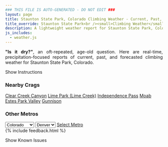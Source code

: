 ```yaml
---
### THIS FILE IS AUTO-GENERATED - DO NOT EDIT ###
layout: page
title: Staunton State Park, Colorado Climbing Weather - Current, Past, and Forecasted Report
title_override: Staunton State Park<br /><small>Climbing Weather</small>
description: A lightweight weather report for Staunton State Park, Colorado. Optimized for slow internet connections.
js_includes:
  - weather.js
---
```


<section class="measure center lh-copy f5-ns f6 ph2 mv4" style="text-align: justify;">
<strong>"Is it dry?"</strong>, an oft-repeated, age-old question. Here are real-time,
precipitation-focused reports of current, past, and forecasted climbing weather for Staunton State Park, Colorado.
</section>

<p id="settings-toggle" class="mw5 b center tc hover-light-red black-70 pointer">Show Instructions</p>
<section id="settings" class="overflow-hidden" style="display:none;">
    <div class="mv2 ph2 center">
        <div class="fn f6 tc pv2">
            <p class="measure lh-copy center"><strong>Show/hide hourly forecasts</strong> by clicking the desired day.</p>
            <hr class="mw5 p0 mv2 o-60 b0 bt b--light-red light-red bg-light-red">
            <p class="measure lh-copy center"><strong>Current and Past conditions</strong> are measured by the nearest weather station. <strong>Forecast conditions</strong> are calculated and polled separately.</p>
            <hr class="mw5 p0 mv2 o-60 b0 bt b--light-red light-red bg-light-red">
            <p class="measure lh-copy center"><strong>Having issues?</strong> Try <a id="clear-cache" class="no-underline relative fancy-link light-red hover-light-red" href="#">clearing the local cache</a>.</p>
            <hr class="mw5 p0 mv2 o-60 b0 bt b--light-red light-red bg-light-red">
            <p class="measure lh-copy center">Weather data sourced from <a class="no-underline fancy-link relative light-red" target="_blank" href="https://www.weather.gov/documentation/services-web-api">weather.gov</a>.</p>
        </div>
    </div>
</section>
<section id="weather" data-crag="staunton-state-park-colorado" class="mv4-ns mv3 ph2 center"></section>
<section id="nearby" class="tc lh-copy">
  <h3>Nearby Crags</h3>
<a class="nowrap no-underline fancy-link relative light-red mh3" href="/crags/clear-creek-canyon-colorado-weather.html">Clear Creek Canyon</a>
<a class="nowrap no-underline fancy-link relative light-red mh3" href="/crags/lime-park-lime-creek-colorado-weather.html">Lime Park (Lime Creek)</a>
<a class="nowrap no-underline fancy-link relative light-red mh3" href="/crags/independence-pass-colorado-weather.html">Independence Pass</a>
<a class="nowrap no-underline fancy-link relative light-red mh3" href="/crags/moab-utah-weather.html">Moab</a>
<a class="nowrap no-underline fancy-link relative light-red mh3" href="/crags/estes-park-valley-colorado-weather.html">Estes Park Valley</a>
<a class="nowrap no-underline fancy-link relative light-red mh3" href="/crags/gunnison-colorado-weather.html">Gunnison</a>
</section>
<section id="nearby" class="tc lh-copy">
  <h3>Other Metros</h3>
  <select class="ma1 bg-near-white pa2" id="stateSel">
    <option value="Texas">Texas</option>
    <option value="Washington">Washington</option>
    <option value="Colorado" selected>Colorado</option>
    <option value="Tennessee">Tennessee</option>
    <option value="Utah">Utah</option>
    <option value="California">California</option>
  </select>
  <select class="ma1 bg-near-white pa2" id="citySel">
    <option value="Denver" selected>Denver</option>
  </select>
  <a id="selectMetro" class="f6 link dim ph3 pv2 ma1 dib white bg-light-red" href="/crags/denver-colorado-weather.html">Select Metro</a>
  <script>
    var states = [];
    states["Texas"] = "Austin"
    states["Washington"] = "Seattle"
    states["Colorado"] = "Denver"
    states["Tennessee"] = "Nashville"
    states["Utah"] = "Salt Lake City"
    states["California"] = "San Francisco|Los Angeles"
  </script>
</section>
{% include feedback.html %}
<p id="issues-toggle" class="mw5 b center tc hover-light-red black-70 pointer">Show Known Issues</p>
<section id="issues" class="overflow-hidden tc f6">
</section>

<script>
  var weekly_BOU_48_51 = null
  var hourly_BOU_48_51 = {"@context":["https://geojson.org/geojson-ld/geojson-context.jsonld",{"@version":"1.1","wx":"https://api.weather.gov/ontology#","geo":"http://www.opengis.net/ont/geosparql#","unit":"http://codes.wmo.int/common/unit/","@vocab":"https://api.weather.gov/ontology#"}],"type":"Feature","geometry":{"type":"Polygon","coordinates":[[[-105.3851345,39.517059],[-105.3829453,39.495049900000005],[-105.3543489,39.496740800000005],[-105.35653210000001,39.51875020000001],[-105.3851345,39.517059]]]},"properties":{"updated":"2022-09-15T02:15:41+00:00","units":"us","forecastGenerator":"HourlyForecastGenerator","generatedAt":"2022-09-15T08:43:39+00:00","updateTime":"2022-09-15T02:15:41+00:00","validTimes":"2022-09-14T20:00:00+00:00/P7DT8H","elevation":{"unitCode":"wmoUnit:m","value":2628.9},"periods":[{"number":1,"name":"","startTime":"2022-09-15T02:00:00-06:00","endTime":"2022-09-15T03:00:00-06:00","isDaytime":false,"temperature":42,"temperatureUnit":"F","temperatureTrend":null,"windSpeed":"7 mph","windDirection":"W","icon":"https://api.weather.gov/icons/land/night/bkn?size=small","shortForecast":"Mostly Cloudy","detailedForecast":""},{"number":2,"name":"","startTime":"2022-09-15T03:00:00-06:00","endTime":"2022-09-15T04:00:00-06:00","isDaytime":false,"temperature":41,"temperatureUnit":"F","temperatureTrend":null,"windSpeed":"7 mph","windDirection":"W","icon":"https://api.weather.gov/icons/land/night/bkn?size=small","shortForecast":"Mostly Cloudy","detailedForecast":""},{"number":3,"name":"","startTime":"2022-09-15T04:00:00-06:00","endTime":"2022-09-15T05:00:00-06:00","isDaytime":false,"temperature":40,"temperatureUnit":"F","temperatureTrend":null,"windSpeed":"7 mph","windDirection":"WNW","icon":"https://api.weather.gov/icons/land/night/bkn?size=small","shortForecast":"Mostly Cloudy","detailedForecast":""},{"number":4,"name":"","startTime":"2022-09-15T05:00:00-06:00","endTime":"2022-09-15T06:00:00-06:00","isDaytime":false,"temperature":39,"temperatureUnit":"F","temperatureTrend":null,"windSpeed":"7 mph","windDirection":"WNW","icon":"https://api.weather.gov/icons/land/night/bkn?size=small","shortForecast":"Mostly Cloudy","detailedForecast":""},{"number":5,"name":"","startTime":"2022-09-15T06:00:00-06:00","endTime":"2022-09-15T07:00:00-06:00","isDaytime":true,"temperature":39,"temperatureUnit":"F","temperatureTrend":null,"windSpeed":"6 mph","windDirection":"WNW","icon":"https://api.weather.gov/icons/land/day/bkn?size=small","shortForecast":"Partly Sunny","detailedForecast":""},{"number":6,"name":"","startTime":"2022-09-15T07:00:00-06:00","endTime":"2022-09-15T08:00:00-06:00","isDaytime":true,"temperature":41,"temperatureUnit":"F","temperatureTrend":null,"windSpeed":"7 mph","windDirection":"WNW","icon":"https://api.weather.gov/icons/land/day/bkn?size=small","shortForecast":"Partly Sunny","detailedForecast":""},{"number":7,"name":"","startTime":"2022-09-15T08:00:00-06:00","endTime":"2022-09-15T09:00:00-06:00","isDaytime":true,"temperature":45,"temperatureUnit":"F","temperatureTrend":null,"windSpeed":"7 mph","windDirection":"WNW","icon":"https://api.weather.gov/icons/land/day/sct?size=small","shortForecast":"Mostly Sunny","detailedForecast":""},{"number":8,"name":"","startTime":"2022-09-15T09:00:00-06:00","endTime":"2022-09-15T10:00:00-06:00","isDaytime":true,"temperature":49,"temperatureUnit":"F","temperatureTrend":null,"windSpeed":"7 mph","windDirection":"WSW","icon":"https://api.weather.gov/icons/land/day/sct?size=small","shortForecast":"Mostly Sunny","detailedForecast":""},{"number":9,"name":"","startTime":"2022-09-15T10:00:00-06:00","endTime":"2022-09-15T11:00:00-06:00","isDaytime":true,"temperature":53,"temperatureUnit":"F","temperatureTrend":null,"windSpeed":"7 mph","windDirection":"S","icon":"https://api.weather.gov/icons/land/day/bkn?size=small","shortForecast":"Partly Sunny","detailedForecast":""},{"number":10,"name":"","startTime":"2022-09-15T11:00:00-06:00","endTime":"2022-09-15T12:00:00-06:00","isDaytime":true,"temperature":57,"temperatureUnit":"F","temperatureTrend":null,"windSpeed":"7 mph","windDirection":"S","icon":"https://api.weather.gov/icons/land/day/bkn?size=small","shortForecast":"Partly Sunny","detailedForecast":""},{"number":11,"name":"","startTime":"2022-09-15T12:00:00-06:00","endTime":"2022-09-15T13:00:00-06:00","isDaytime":true,"temperature":60,"temperatureUnit":"F","temperatureTrend":null,"windSpeed":"7 mph","windDirection":"SE","icon":"https://api.weather.gov/icons/land/day/tsra?size=small","shortForecast":"Chance Showers And Thunderstorms","detailedForecast":""},{"number":12,"name":"","startTime":"2022-09-15T13:00:00-06:00","endTime":"2022-09-15T14:00:00-06:00","isDaytime":true,"temperature":63,"temperatureUnit":"F","temperatureTrend":null,"windSpeed":"8 mph","windDirection":"E","icon":"https://api.weather.gov/icons/land/day/tsra_sct?size=small","shortForecast":"Chance Showers And Thunderstorms","detailedForecast":""},{"number":13,"name":"","startTime":"2022-09-15T14:00:00-06:00","endTime":"2022-09-15T15:00:00-06:00","isDaytime":true,"temperature":64,"temperatureUnit":"F","temperatureTrend":null,"windSpeed":"8 mph","windDirection":"NNW","icon":"https://api.weather.gov/icons/land/day/tsra_sct?size=small","shortForecast":"Showers And Thunderstorms Likely","detailedForecast":""},{"number":14,"name":"","startTime":"2022-09-15T15:00:00-06:00","endTime":"2022-09-15T16:00:00-06:00","isDaytime":true,"temperature":59,"temperatureUnit":"F","temperatureTrend":null,"windSpeed":"9 mph","windDirection":"N","icon":"https://api.weather.gov/icons/land/day/tsra_sct?size=small","shortForecast":"Showers And Thunderstorms Likely","detailedForecast":""},{"number":15,"name":"","startTime":"2022-09-15T16:00:00-06:00","endTime":"2022-09-15T17:00:00-06:00","isDaytime":true,"temperature":58,"temperatureUnit":"F","temperatureTrend":null,"windSpeed":"7 mph","windDirection":"N","icon":"https://api.weather.gov/icons/land/day/tsra_sct?size=small","shortForecast":"Chance Showers And Thunderstorms","detailedForecast":""},{"number":16,"name":"","startTime":"2022-09-15T17:00:00-06:00","endTime":"2022-09-15T18:00:00-06:00","isDaytime":true,"temperature":57,"temperatureUnit":"F","temperatureTrend":null,"windSpeed":"8 mph","windDirection":"N","icon":"https://api.weather.gov/icons/land/day/tsra_sct?size=small","shortForecast":"Chance Showers And Thunderstorms","detailedForecast":""},{"number":17,"name":"","startTime":"2022-09-15T18:00:00-06:00","endTime":"2022-09-15T19:00:00-06:00","isDaytime":false,"temperature":56,"temperatureUnit":"F","temperatureTrend":null,"windSpeed":"7 mph","windDirection":"ENE","icon":"https://api.weather.gov/icons/land/night/tsra_hi?size=small","shortForecast":"Slight Chance Showers And Thunderstorms","detailedForecast":""},{"number":18,"name":"","startTime":"2022-09-15T19:00:00-06:00","endTime":"2022-09-15T20:00:00-06:00","isDaytime":false,"temperature":52,"temperatureUnit":"F","temperatureTrend":null,"windSpeed":"6 mph","windDirection":"NE","icon":"https://api.weather.gov/icons/land/night/tsra_hi?size=small","shortForecast":"Slight Chance Showers And Thunderstorms","detailedForecast":""},{"number":19,"name":"","startTime":"2022-09-15T20:00:00-06:00","endTime":"2022-09-15T21:00:00-06:00","isDaytime":false,"temperature":48,"temperatureUnit":"F","temperatureTrend":null,"windSpeed":"5 mph","windDirection":"NW","icon":"https://api.weather.gov/icons/land/night/tsra_hi?size=small","shortForecast":"Slight Chance Showers And Thunderstorms","detailedForecast":""},{"number":20,"name":"","startTime":"2022-09-15T21:00:00-06:00","endTime":"2022-09-15T22:00:00-06:00","isDaytime":false,"temperature":47,"temperatureUnit":"F","temperatureTrend":null,"windSpeed":"5 mph","windDirection":"WNW","icon":"https://api.weather.gov/icons/land/night/tsra_hi?size=small","shortForecast":"Slight Chance Showers And Thunderstorms","detailedForecast":""},{"number":21,"name":"","startTime":"2022-09-15T22:00:00-06:00","endTime":"2022-09-15T23:00:00-06:00","isDaytime":false,"temperature":44,"temperatureUnit":"F","temperatureTrend":null,"windSpeed":"5 mph","windDirection":"W","icon":"https://api.weather.gov/icons/land/night/tsra_hi?size=small","shortForecast":"Slight Chance Showers And Thunderstorms","detailedForecast":""},{"number":22,"name":"","startTime":"2022-09-15T23:00:00-06:00","endTime":"2022-09-16T00:00:00-06:00","isDaytime":false,"temperature":43,"temperatureUnit":"F","temperatureTrend":null,"windSpeed":"5 mph","windDirection":"W","icon":"https://api.weather.gov/icons/land/night/tsra_hi?size=small","shortForecast":"Slight Chance Showers And Thunderstorms","detailedForecast":""},{"number":23,"name":"","startTime":"2022-09-16T00:00:00-06:00","endTime":"2022-09-16T01:00:00-06:00","isDaytime":false,"temperature":43,"temperatureUnit":"F","temperatureTrend":null,"windSpeed":"5 mph","windDirection":"W","icon":"https://api.weather.gov/icons/land/night/few?size=small","shortForecast":"Mostly Clear","detailedForecast":""},{"number":24,"name":"","startTime":"2022-09-16T01:00:00-06:00","endTime":"2022-09-16T02:00:00-06:00","isDaytime":false,"temperature":42,"temperatureUnit":"F","temperatureTrend":null,"windSpeed":"5 mph","windDirection":"WSW","icon":"https://api.weather.gov/icons/land/night/few?size=small","shortForecast":"Mostly Clear","detailedForecast":""},{"number":25,"name":"","startTime":"2022-09-16T02:00:00-06:00","endTime":"2022-09-16T03:00:00-06:00","isDaytime":false,"temperature":42,"temperatureUnit":"F","temperatureTrend":null,"windSpeed":"6 mph","windDirection":"WSW","icon":"https://api.weather.gov/icons/land/night/few?size=small","shortForecast":"Mostly Clear","detailedForecast":""},{"number":26,"name":"","startTime":"2022-09-16T03:00:00-06:00","endTime":"2022-09-16T04:00:00-06:00","isDaytime":false,"temperature":41,"temperatureUnit":"F","temperatureTrend":null,"windSpeed":"6 mph","windDirection":"WSW","icon":"https://api.weather.gov/icons/land/night/few?size=small","shortForecast":"Mostly Clear","detailedForecast":""},{"number":27,"name":"","startTime":"2022-09-16T04:00:00-06:00","endTime":"2022-09-16T05:00:00-06:00","isDaytime":false,"temperature":39,"temperatureUnit":"F","temperatureTrend":null,"windSpeed":"6 mph","windDirection":"W","icon":"https://api.weather.gov/icons/land/night/few?size=small","shortForecast":"Mostly Clear","detailedForecast":""},{"number":28,"name":"","startTime":"2022-09-16T05:00:00-06:00","endTime":"2022-09-16T06:00:00-06:00","isDaytime":false,"temperature":38,"temperatureUnit":"F","temperatureTrend":null,"windSpeed":"6 mph","windDirection":"W","icon":"https://api.weather.gov/icons/land/night/few?size=small","shortForecast":"Mostly Clear","detailedForecast":""},{"number":29,"name":"","startTime":"2022-09-16T06:00:00-06:00","endTime":"2022-09-16T07:00:00-06:00","isDaytime":true,"temperature":39,"temperatureUnit":"F","temperatureTrend":null,"windSpeed":"7 mph","windDirection":"W","icon":"https://api.weather.gov/icons/land/day/few?size=small","shortForecast":"Sunny","detailedForecast":""},{"number":30,"name":"","startTime":"2022-09-16T07:00:00-06:00","endTime":"2022-09-16T08:00:00-06:00","isDaytime":true,"temperature":42,"temperatureUnit":"F","temperatureTrend":null,"windSpeed":"8 mph","windDirection":"W","icon":"https://api.weather.gov/icons/land/day/few?size=small","shortForecast":"Sunny","detailedForecast":""},{"number":31,"name":"","startTime":"2022-09-16T08:00:00-06:00","endTime":"2022-09-16T09:00:00-06:00","isDaytime":true,"temperature":47,"temperatureUnit":"F","temperatureTrend":null,"windSpeed":"9 mph","windDirection":"WSW","icon":"https://api.weather.gov/icons/land/day/few?size=small","shortForecast":"Sunny","detailedForecast":""},{"number":32,"name":"","startTime":"2022-09-16T09:00:00-06:00","endTime":"2022-09-16T10:00:00-06:00","isDaytime":true,"temperature":53,"temperatureUnit":"F","temperatureTrend":null,"windSpeed":"10 mph","windDirection":"WSW","icon":"https://api.weather.gov/icons/land/day/few?size=small","shortForecast":"Sunny","detailedForecast":""},{"number":33,"name":"","startTime":"2022-09-16T10:00:00-06:00","endTime":"2022-09-16T11:00:00-06:00","isDaytime":true,"temperature":57,"temperatureUnit":"F","temperatureTrend":null,"windSpeed":"10 mph","windDirection":"SW","icon":"https://api.weather.gov/icons/land/day/few?size=small","shortForecast":"Sunny","detailedForecast":""},{"number":34,"name":"","startTime":"2022-09-16T11:00:00-06:00","endTime":"2022-09-16T12:00:00-06:00","isDaytime":true,"temperature":62,"temperatureUnit":"F","temperatureTrend":null,"windSpeed":"10 mph","windDirection":"SSW","icon":"https://api.weather.gov/icons/land/day/few?size=small","shortForecast":"Sunny","detailedForecast":""},{"number":35,"name":"","startTime":"2022-09-16T12:00:00-06:00","endTime":"2022-09-16T13:00:00-06:00","isDaytime":true,"temperature":64,"temperatureUnit":"F","temperatureTrend":null,"windSpeed":"10 mph","windDirection":"SSW","icon":"https://api.weather.gov/icons/land/day/tsra_hi?size=small","shortForecast":"Chance Showers And Thunderstorms","detailedForecast":""},{"number":36,"name":"","startTime":"2022-09-16T13:00:00-06:00","endTime":"2022-09-16T14:00:00-06:00","isDaytime":true,"temperature":65,"temperatureUnit":"F","temperatureTrend":null,"windSpeed":"10 mph","windDirection":"SSW","icon":"https://api.weather.gov/icons/land/day/tsra_hi?size=small","shortForecast":"Chance Showers And Thunderstorms","detailedForecast":""},{"number":37,"name":"","startTime":"2022-09-16T14:00:00-06:00","endTime":"2022-09-16T15:00:00-06:00","isDaytime":true,"temperature":65,"temperatureUnit":"F","temperatureTrend":null,"windSpeed":"12 mph","windDirection":"SSW","icon":"https://api.weather.gov/icons/land/day/tsra_hi?size=small","shortForecast":"Chance Showers And Thunderstorms","detailedForecast":""},{"number":38,"name":"","startTime":"2022-09-16T15:00:00-06:00","endTime":"2022-09-16T16:00:00-06:00","isDaytime":true,"temperature":64,"temperatureUnit":"F","temperatureTrend":null,"windSpeed":"12 mph","windDirection":"SSW","icon":"https://api.weather.gov/icons/land/day/tsra_hi?size=small","shortForecast":"Chance Showers And Thunderstorms","detailedForecast":""},{"number":39,"name":"","startTime":"2022-09-16T16:00:00-06:00","endTime":"2022-09-16T17:00:00-06:00","isDaytime":true,"temperature":63,"temperatureUnit":"F","temperatureTrend":null,"windSpeed":"12 mph","windDirection":"SSW","icon":"https://api.weather.gov/icons/land/day/tsra_hi?size=small","shortForecast":"Chance Showers And Thunderstorms","detailedForecast":""},{"number":40,"name":"","startTime":"2022-09-16T17:00:00-06:00","endTime":"2022-09-16T18:00:00-06:00","isDaytime":true,"temperature":62,"temperatureUnit":"F","temperatureTrend":null,"windSpeed":"12 mph","windDirection":"SW","icon":"https://api.weather.gov/icons/land/day/tsra_hi?size=small","shortForecast":"Chance Showers And Thunderstorms","detailedForecast":""},{"number":41,"name":"","startTime":"2022-09-16T18:00:00-06:00","endTime":"2022-09-16T19:00:00-06:00","isDaytime":false,"temperature":60,"temperatureUnit":"F","temperatureTrend":null,"windSpeed":"12 mph","windDirection":"SW","icon":"https://api.weather.gov/icons/land/night/tsra_sct?size=small","shortForecast":"Slight Chance Showers And Thunderstorms","detailedForecast":""},{"number":42,"name":"","startTime":"2022-09-16T19:00:00-06:00","endTime":"2022-09-16T20:00:00-06:00","isDaytime":false,"temperature":57,"temperatureUnit":"F","temperatureTrend":null,"windSpeed":"9 mph","windDirection":"SW","icon":"https://api.weather.gov/icons/land/night/tsra_hi?size=small","shortForecast":"Slight Chance Showers And Thunderstorms","detailedForecast":""},{"number":43,"name":"","startTime":"2022-09-16T20:00:00-06:00","endTime":"2022-09-16T21:00:00-06:00","isDaytime":false,"temperature":53,"temperatureUnit":"F","temperatureTrend":null,"windSpeed":"7 mph","windDirection":"W","icon":"https://api.weather.gov/icons/land/night/tsra_hi?size=small","shortForecast":"Slight Chance Showers And Thunderstorms","detailedForecast":""},{"number":44,"name":"","startTime":"2022-09-16T21:00:00-06:00","endTime":"2022-09-16T22:00:00-06:00","isDaytime":false,"temperature":49,"temperatureUnit":"F","temperatureTrend":null,"windSpeed":"6 mph","windDirection":"W","icon":"https://api.weather.gov/icons/land/night/tsra_hi?size=small","shortForecast":"Slight Chance Showers And Thunderstorms","detailedForecast":""},{"number":45,"name":"","startTime":"2022-09-16T22:00:00-06:00","endTime":"2022-09-16T23:00:00-06:00","isDaytime":false,"temperature":47,"temperatureUnit":"F","temperatureTrend":null,"windSpeed":"6 mph","windDirection":"W","icon":"https://api.weather.gov/icons/land/night/tsra_hi?size=small","shortForecast":"Slight Chance Showers And Thunderstorms","detailedForecast":""},{"number":46,"name":"","startTime":"2022-09-16T23:00:00-06:00","endTime":"2022-09-17T00:00:00-06:00","isDaytime":false,"temperature":46,"temperatureUnit":"F","temperatureTrend":null,"windSpeed":"6 mph","windDirection":"W","icon":"https://api.weather.gov/icons/land/night/tsra_hi?size=small","shortForecast":"Slight Chance Showers And Thunderstorms","detailedForecast":""},{"number":47,"name":"","startTime":"2022-09-17T00:00:00-06:00","endTime":"2022-09-17T01:00:00-06:00","isDaytime":false,"temperature":45,"temperatureUnit":"F","temperatureTrend":null,"windSpeed":"7 mph","windDirection":"W","icon":"https://api.weather.gov/icons/land/night/few?size=small","shortForecast":"Mostly Clear","detailedForecast":""},{"number":48,"name":"","startTime":"2022-09-17T01:00:00-06:00","endTime":"2022-09-17T02:00:00-06:00","isDaytime":false,"temperature":44,"temperatureUnit":"F","temperatureTrend":null,"windSpeed":"7 mph","windDirection":"W","icon":"https://api.weather.gov/icons/land/night/few?size=small","shortForecast":"Mostly Clear","detailedForecast":""},{"number":49,"name":"","startTime":"2022-09-17T02:00:00-06:00","endTime":"2022-09-17T03:00:00-06:00","isDaytime":false,"temperature":43,"temperatureUnit":"F","temperatureTrend":null,"windSpeed":"8 mph","windDirection":"W","icon":"https://api.weather.gov/icons/land/night/few?size=small","shortForecast":"Mostly Clear","detailedForecast":""},{"number":50,"name":"","startTime":"2022-09-17T03:00:00-06:00","endTime":"2022-09-17T04:00:00-06:00","isDaytime":false,"temperature":43,"temperatureUnit":"F","temperatureTrend":null,"windSpeed":"8 mph","windDirection":"W","icon":"https://api.weather.gov/icons/land/night/few?size=small","shortForecast":"Mostly Clear","detailedForecast":""},{"number":51,"name":"","startTime":"2022-09-17T04:00:00-06:00","endTime":"2022-09-17T05:00:00-06:00","isDaytime":false,"temperature":41,"temperatureUnit":"F","temperatureTrend":null,"windSpeed":"8 mph","windDirection":"W","icon":"https://api.weather.gov/icons/land/night/few?size=small","shortForecast":"Mostly Clear","detailedForecast":""},{"number":52,"name":"","startTime":"2022-09-17T05:00:00-06:00","endTime":"2022-09-17T06:00:00-06:00","isDaytime":false,"temperature":40,"temperatureUnit":"F","temperatureTrend":null,"windSpeed":"7 mph","windDirection":"WSW","icon":"https://api.weather.gov/icons/land/night/few?size=small","shortForecast":"Mostly Clear","detailedForecast":""},{"number":53,"name":"","startTime":"2022-09-17T06:00:00-06:00","endTime":"2022-09-17T07:00:00-06:00","isDaytime":true,"temperature":40,"temperatureUnit":"F","temperatureTrend":null,"windSpeed":"7 mph","windDirection":"WSW","icon":"https://api.weather.gov/icons/land/day/skc?size=small","shortForecast":"Sunny","detailedForecast":""},{"number":54,"name":"","startTime":"2022-09-17T07:00:00-06:00","endTime":"2022-09-17T08:00:00-06:00","isDaytime":true,"temperature":43,"temperatureUnit":"F","temperatureTrend":null,"windSpeed":"7 mph","windDirection":"WSW","icon":"https://api.weather.gov/icons/land/day/skc?size=small","shortForecast":"Sunny","detailedForecast":""},{"number":55,"name":"","startTime":"2022-09-17T08:00:00-06:00","endTime":"2022-09-17T09:00:00-06:00","isDaytime":true,"temperature":48,"temperatureUnit":"F","temperatureTrend":null,"windSpeed":"8 mph","windDirection":"WSW","icon":"https://api.weather.gov/icons/land/day/skc?size=small","shortForecast":"Sunny","detailedForecast":""},{"number":56,"name":"","startTime":"2022-09-17T09:00:00-06:00","endTime":"2022-09-17T10:00:00-06:00","isDaytime":true,"temperature":53,"temperatureUnit":"F","temperatureTrend":null,"windSpeed":"9 mph","windDirection":"SW","icon":"https://api.weather.gov/icons/land/day/skc?size=small","shortForecast":"Sunny","detailedForecast":""},{"number":57,"name":"","startTime":"2022-09-17T10:00:00-06:00","endTime":"2022-09-17T11:00:00-06:00","isDaytime":true,"temperature":58,"temperatureUnit":"F","temperatureTrend":null,"windSpeed":"9 mph","windDirection":"SW","icon":"https://api.weather.gov/icons/land/day/few?size=small","shortForecast":"Sunny","detailedForecast":""},{"number":58,"name":"","startTime":"2022-09-17T11:00:00-06:00","endTime":"2022-09-17T12:00:00-06:00","isDaytime":true,"temperature":62,"temperatureUnit":"F","temperatureTrend":null,"windSpeed":"10 mph","windDirection":"SSW","icon":"https://api.weather.gov/icons/land/day/few?size=small","shortForecast":"Sunny","detailedForecast":""},{"number":59,"name":"","startTime":"2022-09-17T12:00:00-06:00","endTime":"2022-09-17T13:00:00-06:00","isDaytime":true,"temperature":65,"temperatureUnit":"F","temperatureTrend":null,"windSpeed":"10 mph","windDirection":"S","icon":"https://api.weather.gov/icons/land/day/tsra_hi?size=small","shortForecast":"Slight Chance Showers And Thunderstorms","detailedForecast":""},{"number":60,"name":"","startTime":"2022-09-17T13:00:00-06:00","endTime":"2022-09-17T14:00:00-06:00","isDaytime":true,"temperature":67,"temperatureUnit":"F","temperatureTrend":null,"windSpeed":"12 mph","windDirection":"S","icon":"https://api.weather.gov/icons/land/day/tsra_hi?size=small","shortForecast":"Slight Chance Showers And Thunderstorms","detailedForecast":""},{"number":61,"name":"","startTime":"2022-09-17T14:00:00-06:00","endTime":"2022-09-17T15:00:00-06:00","isDaytime":true,"temperature":67,"temperatureUnit":"F","temperatureTrend":null,"windSpeed":"13 mph","windDirection":"SSW","icon":"https://api.weather.gov/icons/land/day/tsra_hi?size=small","shortForecast":"Slight Chance Showers And Thunderstorms","detailedForecast":""},{"number":62,"name":"","startTime":"2022-09-17T15:00:00-06:00","endTime":"2022-09-17T16:00:00-06:00","isDaytime":true,"temperature":66,"temperatureUnit":"F","temperatureTrend":null,"windSpeed":"13 mph","windDirection":"SSW","icon":"https://api.weather.gov/icons/land/day/tsra_hi?size=small","shortForecast":"Slight Chance Showers And Thunderstorms","detailedForecast":""},{"number":63,"name":"","startTime":"2022-09-17T16:00:00-06:00","endTime":"2022-09-17T17:00:00-06:00","isDaytime":true,"temperature":65,"temperatureUnit":"F","temperatureTrend":null,"windSpeed":"13 mph","windDirection":"SW","icon":"https://api.weather.gov/icons/land/day/tsra_hi?size=small","shortForecast":"Slight Chance Showers And Thunderstorms","detailedForecast":""},{"number":64,"name":"","startTime":"2022-09-17T17:00:00-06:00","endTime":"2022-09-17T18:00:00-06:00","isDaytime":true,"temperature":63,"temperatureUnit":"F","temperatureTrend":null,"windSpeed":"13 mph","windDirection":"WSW","icon":"https://api.weather.gov/icons/land/day/tsra_hi?size=small","shortForecast":"Slight Chance Showers And Thunderstorms","detailedForecast":""},{"number":65,"name":"","startTime":"2022-09-17T18:00:00-06:00","endTime":"2022-09-17T19:00:00-06:00","isDaytime":false,"temperature":61,"temperatureUnit":"F","temperatureTrend":null,"windSpeed":"10 mph","windDirection":"W","icon":"https://api.weather.gov/icons/land/night/sct?size=small","shortForecast":"Partly Cloudy","detailedForecast":""},{"number":66,"name":"","startTime":"2022-09-17T19:00:00-06:00","endTime":"2022-09-17T20:00:00-06:00","isDaytime":false,"temperature":57,"temperatureUnit":"F","temperatureTrend":null,"windSpeed":"10 mph","windDirection":"W","icon":"https://api.weather.gov/icons/land/night/sct?size=small","shortForecast":"Partly Cloudy","detailedForecast":""},{"number":67,"name":"","startTime":"2022-09-17T20:00:00-06:00","endTime":"2022-09-17T21:00:00-06:00","isDaytime":false,"temperature":54,"temperatureUnit":"F","temperatureTrend":null,"windSpeed":"10 mph","windDirection":"W","icon":"https://api.weather.gov/icons/land/night/sct?size=small","shortForecast":"Partly Cloudy","detailedForecast":""},{"number":68,"name":"","startTime":"2022-09-17T21:00:00-06:00","endTime":"2022-09-17T22:00:00-06:00","isDaytime":false,"temperature":50,"temperatureUnit":"F","temperatureTrend":null,"windSpeed":"10 mph","windDirection":"W","icon":"https://api.weather.gov/icons/land/night/sct?size=small","shortForecast":"Partly Cloudy","detailedForecast":""},{"number":69,"name":"","startTime":"2022-09-17T22:00:00-06:00","endTime":"2022-09-17T23:00:00-06:00","isDaytime":false,"temperature":48,"temperatureUnit":"F","temperatureTrend":null,"windSpeed":"10 mph","windDirection":"W","icon":"https://api.weather.gov/icons/land/night/sct?size=small","shortForecast":"Partly Cloudy","detailedForecast":""},{"number":70,"name":"","startTime":"2022-09-17T23:00:00-06:00","endTime":"2022-09-18T00:00:00-06:00","isDaytime":false,"temperature":46,"temperatureUnit":"F","temperatureTrend":null,"windSpeed":"10 mph","windDirection":"W","icon":"https://api.weather.gov/icons/land/night/sct?size=small","shortForecast":"Partly Cloudy","detailedForecast":""},{"number":71,"name":"","startTime":"2022-09-18T00:00:00-06:00","endTime":"2022-09-18T01:00:00-06:00","isDaytime":false,"temperature":45,"temperatureUnit":"F","temperatureTrend":null,"windSpeed":"8 mph","windDirection":"W","icon":"https://api.weather.gov/icons/land/night/skc?size=small","shortForecast":"Clear","detailedForecast":""},{"number":72,"name":"","startTime":"2022-09-18T01:00:00-06:00","endTime":"2022-09-18T02:00:00-06:00","isDaytime":false,"temperature":44,"temperatureUnit":"F","temperatureTrend":null,"windSpeed":"8 mph","windDirection":"W","icon":"https://api.weather.gov/icons/land/night/skc?size=small","shortForecast":"Clear","detailedForecast":""},{"number":73,"name":"","startTime":"2022-09-18T02:00:00-06:00","endTime":"2022-09-18T03:00:00-06:00","isDaytime":false,"temperature":43,"temperatureUnit":"F","temperatureTrend":null,"windSpeed":"8 mph","windDirection":"W","icon":"https://api.weather.gov/icons/land/night/skc?size=small","shortForecast":"Clear","detailedForecast":""},{"number":74,"name":"","startTime":"2022-09-18T03:00:00-06:00","endTime":"2022-09-18T04:00:00-06:00","isDaytime":false,"temperature":42,"temperatureUnit":"F","temperatureTrend":null,"windSpeed":"8 mph","windDirection":"W","icon":"https://api.weather.gov/icons/land/night/skc?size=small","shortForecast":"Clear","detailedForecast":""},{"number":75,"name":"","startTime":"2022-09-18T04:00:00-06:00","endTime":"2022-09-18T05:00:00-06:00","isDaytime":false,"temperature":40,"temperatureUnit":"F","temperatureTrend":null,"windSpeed":"8 mph","windDirection":"W","icon":"https://api.weather.gov/icons/land/night/skc?size=small","shortForecast":"Clear","detailedForecast":""},{"number":76,"name":"","startTime":"2022-09-18T05:00:00-06:00","endTime":"2022-09-18T06:00:00-06:00","isDaytime":false,"temperature":39,"temperatureUnit":"F","temperatureTrend":null,"windSpeed":"8 mph","windDirection":"W","icon":"https://api.weather.gov/icons/land/night/skc?size=small","shortForecast":"Clear","detailedForecast":""},{"number":77,"name":"","startTime":"2022-09-18T06:00:00-06:00","endTime":"2022-09-18T07:00:00-06:00","isDaytime":true,"temperature":40,"temperatureUnit":"F","temperatureTrend":null,"windSpeed":"9 mph","windDirection":"WSW","icon":"https://api.weather.gov/icons/land/day/skc?size=small","shortForecast":"Sunny","detailedForecast":""},{"number":78,"name":"","startTime":"2022-09-18T07:00:00-06:00","endTime":"2022-09-18T08:00:00-06:00","isDaytime":true,"temperature":43,"temperatureUnit":"F","temperatureTrend":null,"windSpeed":"9 mph","windDirection":"WSW","icon":"https://api.weather.gov/icons/land/day/skc?size=small","shortForecast":"Sunny","detailedForecast":""},{"number":79,"name":"","startTime":"2022-09-18T08:00:00-06:00","endTime":"2022-09-18T09:00:00-06:00","isDaytime":true,"temperature":48,"temperatureUnit":"F","temperatureTrend":null,"windSpeed":"9 mph","windDirection":"WSW","icon":"https://api.weather.gov/icons/land/day/skc?size=small","shortForecast":"Sunny","detailedForecast":""},{"number":80,"name":"","startTime":"2022-09-18T09:00:00-06:00","endTime":"2022-09-18T10:00:00-06:00","isDaytime":true,"temperature":54,"temperatureUnit":"F","temperatureTrend":null,"windSpeed":"9 mph","windDirection":"WSW","icon":"https://api.weather.gov/icons/land/day/skc?size=small","shortForecast":"Sunny","detailedForecast":""},{"number":81,"name":"","startTime":"2022-09-18T10:00:00-06:00","endTime":"2022-09-18T11:00:00-06:00","isDaytime":true,"temperature":59,"temperatureUnit":"F","temperatureTrend":null,"windSpeed":"9 mph","windDirection":"WSW","icon":"https://api.weather.gov/icons/land/day/skc?size=small","shortForecast":"Sunny","detailedForecast":""},{"number":82,"name":"","startTime":"2022-09-18T11:00:00-06:00","endTime":"2022-09-18T12:00:00-06:00","isDaytime":true,"temperature":64,"temperatureUnit":"F","temperatureTrend":null,"windSpeed":"9 mph","windDirection":"WSW","icon":"https://api.weather.gov/icons/land/day/skc?size=small","shortForecast":"Sunny","detailedForecast":""},{"number":83,"name":"","startTime":"2022-09-18T12:00:00-06:00","endTime":"2022-09-18T13:00:00-06:00","isDaytime":true,"temperature":68,"temperatureUnit":"F","temperatureTrend":null,"windSpeed":"12 mph","windDirection":"SSW","icon":"https://api.weather.gov/icons/land/day/few?size=small","shortForecast":"Sunny","detailedForecast":""},{"number":84,"name":"","startTime":"2022-09-18T13:00:00-06:00","endTime":"2022-09-18T14:00:00-06:00","isDaytime":true,"temperature":70,"temperatureUnit":"F","temperatureTrend":null,"windSpeed":"12 mph","windDirection":"SSW","icon":"https://api.weather.gov/icons/land/day/few?size=small","shortForecast":"Sunny","detailedForecast":""},{"number":85,"name":"","startTime":"2022-09-18T14:00:00-06:00","endTime":"2022-09-18T15:00:00-06:00","isDaytime":true,"temperature":70,"temperatureUnit":"F","temperatureTrend":null,"windSpeed":"12 mph","windDirection":"SSW","icon":"https://api.weather.gov/icons/land/day/few?size=small","shortForecast":"Sunny","detailedForecast":""},{"number":86,"name":"","startTime":"2022-09-18T15:00:00-06:00","endTime":"2022-09-18T16:00:00-06:00","isDaytime":true,"temperature":70,"temperatureUnit":"F","temperatureTrend":null,"windSpeed":"12 mph","windDirection":"SSW","icon":"https://api.weather.gov/icons/land/day/few?size=small","shortForecast":"Sunny","detailedForecast":""},{"number":87,"name":"","startTime":"2022-09-18T16:00:00-06:00","endTime":"2022-09-18T17:00:00-06:00","isDaytime":true,"temperature":70,"temperatureUnit":"F","temperatureTrend":null,"windSpeed":"12 mph","windDirection":"SSW","icon":"https://api.weather.gov/icons/land/day/few?size=small","shortForecast":"Sunny","detailedForecast":""},{"number":88,"name":"","startTime":"2022-09-18T17:00:00-06:00","endTime":"2022-09-18T18:00:00-06:00","isDaytime":true,"temperature":69,"temperatureUnit":"F","temperatureTrend":null,"windSpeed":"12 mph","windDirection":"SSW","icon":"https://api.weather.gov/icons/land/day/few?size=small","shortForecast":"Sunny","detailedForecast":""},{"number":89,"name":"","startTime":"2022-09-18T18:00:00-06:00","endTime":"2022-09-18T19:00:00-06:00","isDaytime":false,"temperature":67,"temperatureUnit":"F","temperatureTrend":null,"windSpeed":"7 mph","windDirection":"SW","icon":"https://api.weather.gov/icons/land/night/few?size=small","shortForecast":"Mostly Clear","detailedForecast":""},{"number":90,"name":"","startTime":"2022-09-18T19:00:00-06:00","endTime":"2022-09-18T20:00:00-06:00","isDaytime":false,"temperature":63,"temperatureUnit":"F","temperatureTrend":null,"windSpeed":"7 mph","windDirection":"SW","icon":"https://api.weather.gov/icons/land/night/few?size=small","shortForecast":"Mostly Clear","detailedForecast":""},{"number":91,"name":"","startTime":"2022-09-18T20:00:00-06:00","endTime":"2022-09-18T21:00:00-06:00","isDaytime":false,"temperature":58,"temperatureUnit":"F","temperatureTrend":null,"windSpeed":"7 mph","windDirection":"SW","icon":"https://api.weather.gov/icons/land/night/few?size=small","shortForecast":"Mostly Clear","detailedForecast":""},{"number":92,"name":"","startTime":"2022-09-18T21:00:00-06:00","endTime":"2022-09-18T22:00:00-06:00","isDaytime":false,"temperature":54,"temperatureUnit":"F","temperatureTrend":null,"windSpeed":"7 mph","windDirection":"SW","icon":"https://api.weather.gov/icons/land/night/few?size=small","shortForecast":"Mostly Clear","detailedForecast":""},{"number":93,"name":"","startTime":"2022-09-18T22:00:00-06:00","endTime":"2022-09-18T23:00:00-06:00","isDaytime":false,"temperature":51,"temperatureUnit":"F","temperatureTrend":null,"windSpeed":"7 mph","windDirection":"SW","icon":"https://api.weather.gov/icons/land/night/few?size=small","shortForecast":"Mostly Clear","detailedForecast":""},{"number":94,"name":"","startTime":"2022-09-18T23:00:00-06:00","endTime":"2022-09-19T00:00:00-06:00","isDaytime":false,"temperature":49,"temperatureUnit":"F","temperatureTrend":null,"windSpeed":"7 mph","windDirection":"SW","icon":"https://api.weather.gov/icons/land/night/few?size=small","shortForecast":"Mostly Clear","detailedForecast":""},{"number":95,"name":"","startTime":"2022-09-19T00:00:00-06:00","endTime":"2022-09-19T01:00:00-06:00","isDaytime":false,"temperature":48,"temperatureUnit":"F","temperatureTrend":null,"windSpeed":"10 mph","windDirection":"WSW","icon":"https://api.weather.gov/icons/land/night/skc?size=small","shortForecast":"Clear","detailedForecast":""},{"number":96,"name":"","startTime":"2022-09-19T01:00:00-06:00","endTime":"2022-09-19T02:00:00-06:00","isDaytime":false,"temperature":47,"temperatureUnit":"F","temperatureTrend":null,"windSpeed":"10 mph","windDirection":"WSW","icon":"https://api.weather.gov/icons/land/night/skc?size=small","shortForecast":"Clear","detailedForecast":""},{"number":97,"name":"","startTime":"2022-09-19T02:00:00-06:00","endTime":"2022-09-19T03:00:00-06:00","isDaytime":false,"temperature":46,"temperatureUnit":"F","temperatureTrend":null,"windSpeed":"10 mph","windDirection":"WSW","icon":"https://api.weather.gov/icons/land/night/skc?size=small","shortForecast":"Clear","detailedForecast":""},{"number":98,"name":"","startTime":"2022-09-19T03:00:00-06:00","endTime":"2022-09-19T04:00:00-06:00","isDaytime":false,"temperature":46,"temperatureUnit":"F","temperatureTrend":null,"windSpeed":"10 mph","windDirection":"WSW","icon":"https://api.weather.gov/icons/land/night/skc?size=small","shortForecast":"Clear","detailedForecast":""},{"number":99,"name":"","startTime":"2022-09-19T04:00:00-06:00","endTime":"2022-09-19T05:00:00-06:00","isDaytime":false,"temperature":45,"temperatureUnit":"F","temperatureTrend":null,"windSpeed":"10 mph","windDirection":"WSW","icon":"https://api.weather.gov/icons/land/night/skc?size=small","shortForecast":"Clear","detailedForecast":""},{"number":100,"name":"","startTime":"2022-09-19T05:00:00-06:00","endTime":"2022-09-19T06:00:00-06:00","isDaytime":false,"temperature":44,"temperatureUnit":"F","temperatureTrend":null,"windSpeed":"10 mph","windDirection":"WSW","icon":"https://api.weather.gov/icons/land/night/skc?size=small","shortForecast":"Clear","detailedForecast":""},{"number":101,"name":"","startTime":"2022-09-19T06:00:00-06:00","endTime":"2022-09-19T07:00:00-06:00","isDaytime":true,"temperature":45,"temperatureUnit":"F","temperatureTrend":null,"windSpeed":"10 mph","windDirection":"WSW","icon":"https://api.weather.gov/icons/land/day/skc?size=small","shortForecast":"Sunny","detailedForecast":""},{"number":102,"name":"","startTime":"2022-09-19T07:00:00-06:00","endTime":"2022-09-19T08:00:00-06:00","isDaytime":true,"temperature":48,"temperatureUnit":"F","temperatureTrend":null,"windSpeed":"10 mph","windDirection":"WSW","icon":"https://api.weather.gov/icons/land/day/skc?size=small","shortForecast":"Sunny","detailedForecast":""},{"number":103,"name":"","startTime":"2022-09-19T08:00:00-06:00","endTime":"2022-09-19T09:00:00-06:00","isDaytime":true,"temperature":53,"temperatureUnit":"F","temperatureTrend":null,"windSpeed":"10 mph","windDirection":"WSW","icon":"https://api.weather.gov/icons/land/day/skc?size=small","shortForecast":"Sunny","detailedForecast":""},{"number":104,"name":"","startTime":"2022-09-19T09:00:00-06:00","endTime":"2022-09-19T10:00:00-06:00","isDaytime":true,"temperature":58,"temperatureUnit":"F","temperatureTrend":null,"windSpeed":"10 mph","windDirection":"WSW","icon":"https://api.weather.gov/icons/land/day/skc?size=small","shortForecast":"Sunny","detailedForecast":""},{"number":105,"name":"","startTime":"2022-09-19T10:00:00-06:00","endTime":"2022-09-19T11:00:00-06:00","isDaytime":true,"temperature":63,"temperatureUnit":"F","temperatureTrend":null,"windSpeed":"10 mph","windDirection":"WSW","icon":"https://api.weather.gov/icons/land/day/skc?size=small","shortForecast":"Sunny","detailedForecast":""},{"number":106,"name":"","startTime":"2022-09-19T11:00:00-06:00","endTime":"2022-09-19T12:00:00-06:00","isDaytime":true,"temperature":68,"temperatureUnit":"F","temperatureTrend":null,"windSpeed":"10 mph","windDirection":"WSW","icon":"https://api.weather.gov/icons/land/day/skc?size=small","shortForecast":"Sunny","detailedForecast":""},{"number":107,"name":"","startTime":"2022-09-19T12:00:00-06:00","endTime":"2022-09-19T13:00:00-06:00","isDaytime":true,"temperature":71,"temperatureUnit":"F","temperatureTrend":null,"windSpeed":"13 mph","windDirection":"SW","icon":"https://api.weather.gov/icons/land/day/few?size=small","shortForecast":"Sunny","detailedForecast":""},{"number":108,"name":"","startTime":"2022-09-19T13:00:00-06:00","endTime":"2022-09-19T14:00:00-06:00","isDaytime":true,"temperature":72,"temperatureUnit":"F","temperatureTrend":null,"windSpeed":"13 mph","windDirection":"SW","icon":"https://api.weather.gov/icons/land/day/few?size=small","shortForecast":"Sunny","detailedForecast":""},{"number":109,"name":"","startTime":"2022-09-19T14:00:00-06:00","endTime":"2022-09-19T15:00:00-06:00","isDaytime":true,"temperature":72,"temperatureUnit":"F","temperatureTrend":null,"windSpeed":"13 mph","windDirection":"SW","icon":"https://api.weather.gov/icons/land/day/few?size=small","shortForecast":"Sunny","detailedForecast":""},{"number":110,"name":"","startTime":"2022-09-19T15:00:00-06:00","endTime":"2022-09-19T16:00:00-06:00","isDaytime":true,"temperature":71,"temperatureUnit":"F","temperatureTrend":null,"windSpeed":"13 mph","windDirection":"SW","icon":"https://api.weather.gov/icons/land/day/few?size=small","shortForecast":"Sunny","detailedForecast":""},{"number":111,"name":"","startTime":"2022-09-19T16:00:00-06:00","endTime":"2022-09-19T17:00:00-06:00","isDaytime":true,"temperature":70,"temperatureUnit":"F","temperatureTrend":null,"windSpeed":"13 mph","windDirection":"SW","icon":"https://api.weather.gov/icons/land/day/few?size=small","shortForecast":"Sunny","detailedForecast":""},{"number":112,"name":"","startTime":"2022-09-19T17:00:00-06:00","endTime":"2022-09-19T18:00:00-06:00","isDaytime":true,"temperature":68,"temperatureUnit":"F","temperatureTrend":null,"windSpeed":"13 mph","windDirection":"SW","icon":"https://api.weather.gov/icons/land/day/few?size=small","shortForecast":"Sunny","detailedForecast":""},{"number":113,"name":"","startTime":"2022-09-19T18:00:00-06:00","endTime":"2022-09-19T19:00:00-06:00","isDaytime":false,"temperature":66,"temperatureUnit":"F","temperatureTrend":null,"windSpeed":"10 mph","windDirection":"WSW","icon":"https://api.weather.gov/icons/land/night/sct?size=small","shortForecast":"Partly Cloudy","detailedForecast":""},{"number":114,"name":"","startTime":"2022-09-19T19:00:00-06:00","endTime":"2022-09-19T20:00:00-06:00","isDaytime":false,"temperature":62,"temperatureUnit":"F","temperatureTrend":null,"windSpeed":"10 mph","windDirection":"WSW","icon":"https://api.weather.gov/icons/land/night/sct?size=small","shortForecast":"Partly Cloudy","detailedForecast":""},{"number":115,"name":"","startTime":"2022-09-19T20:00:00-06:00","endTime":"2022-09-19T21:00:00-06:00","isDaytime":false,"temperature":59,"temperatureUnit":"F","temperatureTrend":null,"windSpeed":"10 mph","windDirection":"WSW","icon":"https://api.weather.gov/icons/land/night/sct?size=small","shortForecast":"Partly Cloudy","detailedForecast":""},{"number":116,"name":"","startTime":"2022-09-19T21:00:00-06:00","endTime":"2022-09-19T22:00:00-06:00","isDaytime":false,"temperature":55,"temperatureUnit":"F","temperatureTrend":null,"windSpeed":"10 mph","windDirection":"WSW","icon":"https://api.weather.gov/icons/land/night/sct?size=small","shortForecast":"Partly Cloudy","detailedForecast":""},{"number":117,"name":"","startTime":"2022-09-19T22:00:00-06:00","endTime":"2022-09-19T23:00:00-06:00","isDaytime":false,"temperature":53,"temperatureUnit":"F","temperatureTrend":null,"windSpeed":"10 mph","windDirection":"WSW","icon":"https://api.weather.gov/icons/land/night/sct?size=small","shortForecast":"Partly Cloudy","detailedForecast":""},{"number":118,"name":"","startTime":"2022-09-19T23:00:00-06:00","endTime":"2022-09-20T00:00:00-06:00","isDaytime":false,"temperature":51,"temperatureUnit":"F","temperatureTrend":null,"windSpeed":"10 mph","windDirection":"WSW","icon":"https://api.weather.gov/icons/land/night/sct?size=small","shortForecast":"Partly Cloudy","detailedForecast":""},{"number":119,"name":"","startTime":"2022-09-20T00:00:00-06:00","endTime":"2022-09-20T01:00:00-06:00","isDaytime":false,"temperature":50,"temperatureUnit":"F","temperatureTrend":null,"windSpeed":"10 mph","windDirection":"WSW","icon":"https://api.weather.gov/icons/land/night/few?size=small","shortForecast":"Mostly Clear","detailedForecast":""},{"number":120,"name":"","startTime":"2022-09-20T01:00:00-06:00","endTime":"2022-09-20T02:00:00-06:00","isDaytime":false,"temperature":49,"temperatureUnit":"F","temperatureTrend":null,"windSpeed":"10 mph","windDirection":"WSW","icon":"https://api.weather.gov/icons/land/night/few?size=small","shortForecast":"Mostly Clear","detailedForecast":""},{"number":121,"name":"","startTime":"2022-09-20T02:00:00-06:00","endTime":"2022-09-20T03:00:00-06:00","isDaytime":false,"temperature":49,"temperatureUnit":"F","temperatureTrend":null,"windSpeed":"10 mph","windDirection":"WSW","icon":"https://api.weather.gov/icons/land/night/few?size=small","shortForecast":"Mostly Clear","detailedForecast":""},{"number":122,"name":"","startTime":"2022-09-20T03:00:00-06:00","endTime":"2022-09-20T04:00:00-06:00","isDaytime":false,"temperature":48,"temperatureUnit":"F","temperatureTrend":null,"windSpeed":"10 mph","windDirection":"WSW","icon":"https://api.weather.gov/icons/land/night/few?size=small","shortForecast":"Mostly Clear","detailedForecast":""},{"number":123,"name":"","startTime":"2022-09-20T04:00:00-06:00","endTime":"2022-09-20T05:00:00-06:00","isDaytime":false,"temperature":46,"temperatureUnit":"F","temperatureTrend":null,"windSpeed":"10 mph","windDirection":"WSW","icon":"https://api.weather.gov/icons/land/night/few?size=small","shortForecast":"Mostly Clear","detailedForecast":""},{"number":124,"name":"","startTime":"2022-09-20T05:00:00-06:00","endTime":"2022-09-20T06:00:00-06:00","isDaytime":false,"temperature":45,"temperatureUnit":"F","temperatureTrend":null,"windSpeed":"10 mph","windDirection":"WSW","icon":"https://api.weather.gov/icons/land/night/few?size=small","shortForecast":"Mostly Clear","detailedForecast":""},{"number":125,"name":"","startTime":"2022-09-20T06:00:00-06:00","endTime":"2022-09-20T07:00:00-06:00","isDaytime":true,"temperature":45,"temperatureUnit":"F","temperatureTrend":null,"windSpeed":"10 mph","windDirection":"WSW","icon":"https://api.weather.gov/icons/land/day/sct?size=small","shortForecast":"Mostly Sunny","detailedForecast":""},{"number":126,"name":"","startTime":"2022-09-20T07:00:00-06:00","endTime":"2022-09-20T08:00:00-06:00","isDaytime":true,"temperature":47,"temperatureUnit":"F","temperatureTrend":null,"windSpeed":"10 mph","windDirection":"WSW","icon":"https://api.weather.gov/icons/land/day/sct?size=small","shortForecast":"Mostly Sunny","detailedForecast":""},{"number":127,"name":"","startTime":"2022-09-20T08:00:00-06:00","endTime":"2022-09-20T09:00:00-06:00","isDaytime":true,"temperature":51,"temperatureUnit":"F","temperatureTrend":null,"windSpeed":"10 mph","windDirection":"WSW","icon":"https://api.weather.gov/icons/land/day/sct?size=small","shortForecast":"Mostly Sunny","detailedForecast":""},{"number":128,"name":"","startTime":"2022-09-20T09:00:00-06:00","endTime":"2022-09-20T10:00:00-06:00","isDaytime":true,"temperature":55,"temperatureUnit":"F","temperatureTrend":null,"windSpeed":"10 mph","windDirection":"WSW","icon":"https://api.weather.gov/icons/land/day/sct?size=small","shortForecast":"Mostly Sunny","detailedForecast":""},{"number":129,"name":"","startTime":"2022-09-20T10:00:00-06:00","endTime":"2022-09-20T11:00:00-06:00","isDaytime":true,"temperature":59,"temperatureUnit":"F","temperatureTrend":null,"windSpeed":"10 mph","windDirection":"WSW","icon":"https://api.weather.gov/icons/land/day/sct?size=small","shortForecast":"Mostly Sunny","detailedForecast":""},{"number":130,"name":"","startTime":"2022-09-20T11:00:00-06:00","endTime":"2022-09-20T12:00:00-06:00","isDaytime":true,"temperature":63,"temperatureUnit":"F","temperatureTrend":null,"windSpeed":"10 mph","windDirection":"WSW","icon":"https://api.weather.gov/icons/land/day/sct?size=small","shortForecast":"Mostly Sunny","detailedForecast":""},{"number":131,"name":"","startTime":"2022-09-20T12:00:00-06:00","endTime":"2022-09-20T13:00:00-06:00","isDaytime":true,"temperature":66,"temperatureUnit":"F","temperatureTrend":null,"windSpeed":"12 mph","windDirection":"SW","icon":"https://api.weather.gov/icons/land/day/tsra_hi?size=small","shortForecast":"Chance Showers And Thunderstorms","detailedForecast":""},{"number":132,"name":"","startTime":"2022-09-20T13:00:00-06:00","endTime":"2022-09-20T14:00:00-06:00","isDaytime":true,"temperature":67,"temperatureUnit":"F","temperatureTrend":null,"windSpeed":"12 mph","windDirection":"SW","icon":"https://api.weather.gov/icons/land/day/tsra_hi?size=small","shortForecast":"Chance Showers And Thunderstorms","detailedForecast":""},{"number":133,"name":"","startTime":"2022-09-20T14:00:00-06:00","endTime":"2022-09-20T15:00:00-06:00","isDaytime":true,"temperature":66,"temperatureUnit":"F","temperatureTrend":null,"windSpeed":"12 mph","windDirection":"SW","icon":"https://api.weather.gov/icons/land/day/tsra_hi?size=small","shortForecast":"Chance Showers And Thunderstorms","detailedForecast":""},{"number":134,"name":"","startTime":"2022-09-20T15:00:00-06:00","endTime":"2022-09-20T16:00:00-06:00","isDaytime":true,"temperature":64,"temperatureUnit":"F","temperatureTrend":null,"windSpeed":"12 mph","windDirection":"SW","icon":"https://api.weather.gov/icons/land/day/tsra_hi?size=small","shortForecast":"Chance Showers And Thunderstorms","detailedForecast":""},{"number":135,"name":"","startTime":"2022-09-20T16:00:00-06:00","endTime":"2022-09-20T17:00:00-06:00","isDaytime":true,"temperature":63,"temperatureUnit":"F","temperatureTrend":null,"windSpeed":"12 mph","windDirection":"SW","icon":"https://api.weather.gov/icons/land/day/tsra_hi?size=small","shortForecast":"Chance Showers And Thunderstorms","detailedForecast":""},{"number":136,"name":"","startTime":"2022-09-20T17:00:00-06:00","endTime":"2022-09-20T18:00:00-06:00","isDaytime":true,"temperature":62,"temperatureUnit":"F","temperatureTrend":null,"windSpeed":"12 mph","windDirection":"SW","icon":"https://api.weather.gov/icons/land/day/tsra_hi?size=small","shortForecast":"Chance Showers And Thunderstorms","detailedForecast":""},{"number":137,"name":"","startTime":"2022-09-20T18:00:00-06:00","endTime":"2022-09-20T19:00:00-06:00","isDaytime":false,"temperature":60,"temperatureUnit":"F","temperatureTrend":null,"windSpeed":"10 mph","windDirection":"W","icon":"https://api.weather.gov/icons/land/night/tsra_sct?size=small","shortForecast":"Chance Showers And Thunderstorms","detailedForecast":""},{"number":138,"name":"","startTime":"2022-09-20T19:00:00-06:00","endTime":"2022-09-20T20:00:00-06:00","isDaytime":false,"temperature":57,"temperatureUnit":"F","temperatureTrend":null,"windSpeed":"10 mph","windDirection":"W","icon":"https://api.weather.gov/icons/land/night/tsra_sct?size=small","shortForecast":"Chance Showers And Thunderstorms","detailedForecast":""},{"number":139,"name":"","startTime":"2022-09-20T20:00:00-06:00","endTime":"2022-09-20T21:00:00-06:00","isDaytime":false,"temperature":53,"temperatureUnit":"F","temperatureTrend":null,"windSpeed":"10 mph","windDirection":"W","icon":"https://api.weather.gov/icons/land/night/tsra_sct?size=small","shortForecast":"Chance Showers And Thunderstorms","detailedForecast":""},{"number":140,"name":"","startTime":"2022-09-20T21:00:00-06:00","endTime":"2022-09-20T22:00:00-06:00","isDaytime":false,"temperature":50,"temperatureUnit":"F","temperatureTrend":null,"windSpeed":"10 mph","windDirection":"W","icon":"https://api.weather.gov/icons/land/night/tsra_sct?size=small","shortForecast":"Chance Showers And Thunderstorms","detailedForecast":""},{"number":141,"name":"","startTime":"2022-09-20T22:00:00-06:00","endTime":"2022-09-20T23:00:00-06:00","isDaytime":false,"temperature":47,"temperatureUnit":"F","temperatureTrend":null,"windSpeed":"10 mph","windDirection":"W","icon":"https://api.weather.gov/icons/land/night/tsra_sct?size=small","shortForecast":"Chance Showers And Thunderstorms","detailedForecast":""},{"number":142,"name":"","startTime":"2022-09-20T23:00:00-06:00","endTime":"2022-09-21T00:00:00-06:00","isDaytime":false,"temperature":46,"temperatureUnit":"F","temperatureTrend":null,"windSpeed":"10 mph","windDirection":"W","icon":"https://api.weather.gov/icons/land/night/tsra_sct?size=small","shortForecast":"Chance Showers And Thunderstorms","detailedForecast":""},{"number":143,"name":"","startTime":"2022-09-21T00:00:00-06:00","endTime":"2022-09-21T01:00:00-06:00","isDaytime":false,"temperature":45,"temperatureUnit":"F","temperatureTrend":null,"windSpeed":"10 mph","windDirection":"W","icon":"https://api.weather.gov/icons/land/night/rain_showers?size=small","shortForecast":"Chance Rain Showers","detailedForecast":""},{"number":144,"name":"","startTime":"2022-09-21T01:00:00-06:00","endTime":"2022-09-21T02:00:00-06:00","isDaytime":false,"temperature":44,"temperatureUnit":"F","temperatureTrend":null,"windSpeed":"10 mph","windDirection":"W","icon":"https://api.weather.gov/icons/land/night/rain_showers?size=small","shortForecast":"Chance Rain Showers","detailedForecast":""},{"number":145,"name":"","startTime":"2022-09-21T02:00:00-06:00","endTime":"2022-09-21T03:00:00-06:00","isDaytime":false,"temperature":43,"temperatureUnit":"F","temperatureTrend":null,"windSpeed":"10 mph","windDirection":"W","icon":"https://api.weather.gov/icons/land/night/rain_showers?size=small","shortForecast":"Chance Rain Showers","detailedForecast":""},{"number":146,"name":"","startTime":"2022-09-21T03:00:00-06:00","endTime":"2022-09-21T04:00:00-06:00","isDaytime":false,"temperature":43,"temperatureUnit":"F","temperatureTrend":null,"windSpeed":"10 mph","windDirection":"W","icon":"https://api.weather.gov/icons/land/night/rain_showers?size=small","shortForecast":"Chance Rain Showers","detailedForecast":""},{"number":147,"name":"","startTime":"2022-09-21T04:00:00-06:00","endTime":"2022-09-21T05:00:00-06:00","isDaytime":false,"temperature":41,"temperatureUnit":"F","temperatureTrend":null,"windSpeed":"10 mph","windDirection":"W","icon":"https://api.weather.gov/icons/land/night/rain_showers?size=small","shortForecast":"Chance Rain Showers","detailedForecast":""},{"number":148,"name":"","startTime":"2022-09-21T05:00:00-06:00","endTime":"2022-09-21T06:00:00-06:00","isDaytime":false,"temperature":40,"temperatureUnit":"F","temperatureTrend":null,"windSpeed":"10 mph","windDirection":"W","icon":"https://api.weather.gov/icons/land/night/rain_showers?size=small","shortForecast":"Chance Rain Showers","detailedForecast":""},{"number":149,"name":"","startTime":"2022-09-21T06:00:00-06:00","endTime":"2022-09-21T07:00:00-06:00","isDaytime":true,"temperature":40,"temperatureUnit":"F","temperatureTrend":null,"windSpeed":"9 mph","windDirection":"SW","icon":"https://api.weather.gov/icons/land/day/rain_showers?size=small","shortForecast":"Slight Chance Rain Showers","detailedForecast":""},{"number":150,"name":"","startTime":"2022-09-21T07:00:00-06:00","endTime":"2022-09-21T08:00:00-06:00","isDaytime":true,"temperature":42,"temperatureUnit":"F","temperatureTrend":null,"windSpeed":"9 mph","windDirection":"SW","icon":"https://api.weather.gov/icons/land/day/rain_showers?size=small","shortForecast":"Slight Chance Rain Showers","detailedForecast":""},{"number":151,"name":"","startTime":"2022-09-21T08:00:00-06:00","endTime":"2022-09-21T09:00:00-06:00","isDaytime":true,"temperature":46,"temperatureUnit":"F","temperatureTrend":null,"windSpeed":"9 mph","windDirection":"SW","icon":"https://api.weather.gov/icons/land/day/rain_showers?size=small","shortForecast":"Slight Chance Rain Showers","detailedForecast":""},{"number":152,"name":"","startTime":"2022-09-21T09:00:00-06:00","endTime":"2022-09-21T10:00:00-06:00","isDaytime":true,"temperature":50,"temperatureUnit":"F","temperatureTrend":null,"windSpeed":"9 mph","windDirection":"SW","icon":"https://api.weather.gov/icons/land/day/rain_showers?size=small","shortForecast":"Slight Chance Rain Showers","detailedForecast":""},{"number":153,"name":"","startTime":"2022-09-21T10:00:00-06:00","endTime":"2022-09-21T11:00:00-06:00","isDaytime":true,"temperature":54,"temperatureUnit":"F","temperatureTrend":null,"windSpeed":"9 mph","windDirection":"SW","icon":"https://api.weather.gov/icons/land/day/rain_showers?size=small","shortForecast":"Slight Chance Rain Showers","detailedForecast":""},{"number":154,"name":"","startTime":"2022-09-21T11:00:00-06:00","endTime":"2022-09-21T12:00:00-06:00","isDaytime":true,"temperature":57,"temperatureUnit":"F","temperatureTrend":null,"windSpeed":"9 mph","windDirection":"SW","icon":"https://api.weather.gov/icons/land/day/rain_showers?size=small","shortForecast":"Slight Chance Rain Showers","detailedForecast":""},{"number":155,"name":"","startTime":"2022-09-21T12:00:00-06:00","endTime":"2022-09-21T13:00:00-06:00","isDaytime":true,"temperature":60,"temperatureUnit":"F","temperatureTrend":null,"windSpeed":"10 mph","windDirection":"SE","icon":"https://api.weather.gov/icons/land/day/tsra_sct?size=small","shortForecast":"Chance Showers And Thunderstorms","detailedForecast":""},{"number":156,"name":"","startTime":"2022-09-21T13:00:00-06:00","endTime":"2022-09-21T14:00:00-06:00","isDaytime":true,"temperature":61,"temperatureUnit":"F","temperatureTrend":null,"windSpeed":"10 mph","windDirection":"SE","icon":"https://api.weather.gov/icons/land/day/tsra_sct?size=small","shortForecast":"Chance Showers And Thunderstorms","detailedForecast":""}]}}
  var crags_config = [
  {
    "name": "Staunton State Park",
    "note": "Interesting and featured rock",
    "mountainProject": "https://www.mountainproject.com/area/107838839/staunton-state-park",
    "station": "KAPA",
    "office": "BOU/48,51",
    "coordinates": [
      -105.379,
      39.499
    ]
  }
]</script>

